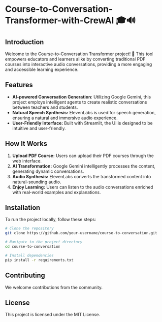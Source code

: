 # Course-to-Conversation-Transformer-with-CrewAI 🎓🔊

## Introduction

Welcome to the Course-to-Conversation Transformer project! 🚀 This tool empowers educators and learners alike by converting traditional PDF courses into interactive audio conversations, providing a more engaging and accessible learning experience.

## Features

- **AI-powered Conversation Generation:** Utilizing Google Gemini, this project employs intelligent agents to create realistic conversations between teachers and students.
- **Natural Speech Synthesis:** ElevenLabs is used for speech generation, ensuring a natural and immersive audio experience.
- **User-Friendly Interface:** Built with Streamlit, the UI is designed to be intuitive and user-friendly.

## How It Works

1. **Upload PDF Course:** Users can upload their PDF courses through the web interface.
2. **AI Transformation:** Google Gemini intelligently processes the content, generating dynamic conversations.
3. **Audio Synthesis:** ElevenLabs converts the transformed content into natural-sounding audio.
4. **Enjoy Learning:** Users can listen to the audio conversations enriched with real-world examples and explanations.

## Installation

To run the project locally, follow these steps:

```bash
# Clone the repository
git clone https://github.com/your-username/course-to-conversation.git

# Navigate to the project directory
cd course-to-conversation

# Install dependencies
pip install -r requirements.txt

```

## Contributing

We welcome contributions from the community.

## License

This project is licensed under the MIT License.
